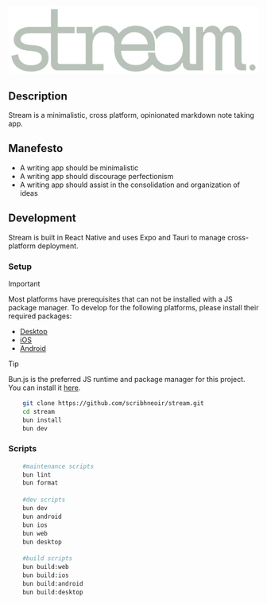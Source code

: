 ![stream](assets/logo.png)

## Description

Stream is a minimalistic, cross platform, opinionated markdown note taking app.

## Manefesto

- A writing app should be minimalistic
- A writing app should discourage perfectionism
- A writing app should assist in the consolidation and organization of ideas

## Development

Stream is built in React Native and uses Expo and Tauri to manage cross-platform
deployment.

### Setup

> [!IMPORTANT]
> Most platforms have prerequisites that can not be installed with a JS package manager. To develop for the following platforms, please install their required packages:
>
> - [Desktop](https://tauri.app/v1/guides/getting-started/prerequisites/)
> - [iOS](https://docs.expo.dev/guides/local-app-development/#ios)
> - [Android](https://docs.expo.dev/guides/local-app-development/#android)

> [!TIP]
> Bun.js is the preferred JS runtime and package manager for this
> project. You can install it [here](https://bun.sh/docs/installation).

```sh
    git clone https://github.com/scribhneoir/stream.git
    cd stream
    bun install
    bun dev
```

### Scripts

```sh
    #maintenance scripts
    bun lint
    bun format

    #dev scripts
    bun dev
    bun android
    bun ios
    bun web
    bun desktop

    #build scripts
    bun build:web
    bun build:ios
    bun build:android
    bun build:desktop
```
